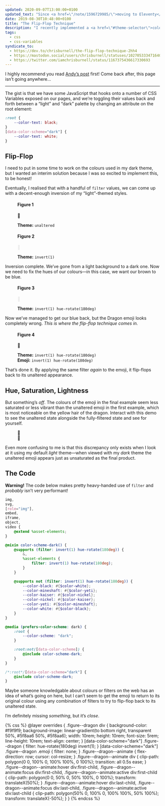 ```yaml
---
updated: 2020-09-07T13:00:00+0100
updated_text: "Since <a href=\"/note/1596729985/\">moving to Eleventy</a> I have put a bit more thought and effort into how I would transition my design from light to dark, and no longer use the <code>filter()</code> technique described below."
date: 2019-08-30T10:48:00+0100
title: "The Flip-Flop Technique"
description: "I recently implemented a <a href=\"#theme-selector\">colour scheme toggler</a> in the footer of my website, following <a href=\"https://hankchizljaw.com\" rel=\"external\">Andy Bell’s</a> guide, <a href=\"https://hankchizljaw.com/wrote/create-a-user-controlled-dark-or-light-mode\" rel=\"external\">Create a user controlled dark or light mode</a>, and found a wonky but fun alternative solution for styling my dark theme which leverages CSS’s filter property."
tags:
  - css
  - css-variables
syndicate_to:
  - https://dev.to/chrisburnell/the-flip-flop-technique-2hh4
  - https://mastodon.social/users/chrisburnell/statuses/102705333471640919
  - https://twitter.com/iamchrisburnell/status/1167375436617330693
---
```


I highly recommend you read [Andy’s post](https://hankchizljaw.com/wrote/create-a-user-controlled-dark-or-light-mode/) first! Come back after, this page isn’t going anywhere…

--------

The gist is that we have some JavaScript that hooks onto a number of CSS Variables exposed on our pages, and we’re toggling their values back and forth between a <q>light</q> and <q>dark</q> palette by changing an attribute on the root element:

```css
:root {
	--color-text: black;
}
[data-color-scheme="dark"] {
	--color-text: white;
}
```

## Flip-Flop

I need to put in some time to work on the colours used in my dark theme, but I wanted an interim solution because I was so excited to implement this, to be honest!

Eventually, I realised that with a handful of `filter` values, we can come up with a decent-enough inversion of my <q>light</q>-themed styles.

<figure class="figure--dragon">
	<h4>Figure 1</h4>
	<div>
		<c-emoji aria-label="Dragon Face">🐲</c-emoji>
	</div>
	<p>
		<strong>Theme:</strong> <code>unaltered</code>
	</p>
</figure>

<figure class="figure--dragon">
	<h4>Figure 2</h4>
	<div style="filter: invert(1);">
		<c-emoji aria-label="Dragon Face">🐲</c-emoji>
	</div>
	<p>
		<strong>Theme:</strong> <code>invert(1)</code>
	</p>
</figure>

Inversion complete. We’ve gone from a light background to a dark one. Now we need to fix the hues of our colours—in this case, we want our brown to be blue.

<figure class="figure--dragon">
	<h4>Figure 3</h4>
	<div style="filter: invert(1) hue-rotate(180deg);">
		<c-emoji aria-label="Dragon Face">🐲</c-emoji>
	</div>
	<p>
		<strong>Theme:</strong> <code>invert(1) hue-rotate(180deg)</code>
	</p>
</figure>

Now we’ve managed to get our blue back, but the Dragon emoji looks completely wrong. *This is where the flip-flop technique comes in.*

<figure class="figure--dragon">
	<h4>Figure 4</h4>
	<div style="filter: invert(1) hue-rotate(180deg);">
		<c-emoji aria-label="Dragon Face" style="filter: invert(1) hue-rotate(180deg);">🐲</c-emoji>
	</div>
	<p>
		<strong>Theme:</strong> <code>invert(1) hue-rotate(180deg)</code>
		<br>
		<strong>Emoji:</strong> <code>invert(1) hue-rotate(180deg)</code>
	</p>
</figure>

That’s done it. By applying the same filter *again* to the emoji, it flip-flops back to its unaltered appearance.

## Hue, Saturation, Lightness

But something’s *off*. The colours of the emoji in the final example seem less saturated or less vibrant than the unaltered emoji in the first example, which is most noticeable on the yellow hair of the dragon. Interact with this demo to see the unaltered state alongside the fully-filtered state and see for yourself.

<figure class="figure--dragon  figure--dragon--animate" tabindex="0">
	<div>
		<c-emoji aria-label="Dragon Face">🐲</c-emoji>
	</div>
	<div style="filter: invert(1) hue-rotate(180deg);">
		<c-emoji aria-label="Dragon Face" style="filter: invert(1) hue-rotate(180deg);">🐲</c-emoji>
	</div>
</figure>

Even more confusing to me is that this discrepancy only exists when I look at it using my default *light* theme—when viewed with my *dark* theme the unaltered emoji appears just as unsaturated as the final product.

## The Code

<p class=" [ box  box--warning ] "><strong>Warning!</strong> The code below makes pretty heavy-handed use of <code>filter</code> and <em>probably</em> isn’t very performant!</p>

```scss
img,
svg,
[role="img"],
embed,
iframe,
object,
video {
	@extend %asset-elements;
}

@mixin color-scheme-dark() {
	@supports (filter: invert(1) hue-rotate(180deg)) {
		&,
		%asset-elements {
			filter: invert(1) hue-rotate(180deg);
		}
	}

	@supports not (filter: invert(1) hue-rotate(180deg)) {
		--color-black: #{$color-white};
		--color-mineshaft: #{$color-yeti};
		--color-kaiser: #{$color-nickel};
		--color-nickel: #{$color-kaiser};
		--color-yeti: #{$color-mineshaft};
		--color-white: #{$color-black};
	}
}

@media (prefers-color-scheme: dark) {
	:root {
		--color-scheme: "dark";
	}

	:root:not([data-color-scheme]) {
		@include color-scheme-dark;
	}
}

/*:root*/[data-color-scheme="dark"] {
	@include color-scheme-dark;
}
```

Maybe someone knowledgable about colours or filters on the web has an idea of what’s going on here, but I can’t seem to get the emoji to return to its original colour using any combination of filters to try to flip-flop back to its unaltered state.

I’m definitely missing *something*, but it’s *close*.

{% css %}
@layer overrides {
	.figure--dragon div {
		background-color: #f9f9f9;
		background-image: linear-gradient(to bottom right, transparent 50%, #5f8aa6 50%, #5f8aa6);
		width: 10rem;
		height: 10rem;
		font-size: 5rem;
		line-height: 10rem;
		text-align: center;
	}
	[data-color-scheme="dark"] .figure--dragon {
		filter: hue-rotate(180deg) invert(1);
	}
	[data-color-scheme="dark"] .figure--dragon .emoji {
		filter: none;
	}
	.figure--dragon--animate {
		flex-direction: row;
		cursor: col-resize;
	}
	.figure--dragon--animate div {
		clip-path: polygon(0 0, 100% 0, 100% 100%, 0 100%);
		transition: all 0.5s ease;
	}
	.figure--dragon--animate:hover div:first-child,
	.figure--dragon--animate:focus div:first-child,
	.figure--dragon--animate:active div:first-child {
		clip-path: polygon(0 0, 50% 0, 50% 100%, 0 100%);
		transform: translateX(50%);
	}
	.figure--dragon--animate:hover div:last-child,
	.figure--dragon--animate:focus div:last-child,
	.figure--dragon--animate:active div:last-child {
		clip-path: polygon(50% 0, 100% 0, 100% 100%, 50% 100%);
		transform: translateX(-50%);
	}
}
{% endcss %}
